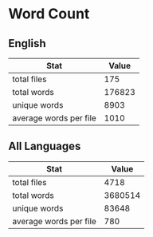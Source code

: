 # Word Count

## English

Stat | Value
---- | -----
total files | 175
total words | 176823
unique words | 8903
average words per file | 1010

## All Languages

Stat | Value
---- | -----
total files | 4718
total words | 3680514
unique words | 83648
average words per file | 780
